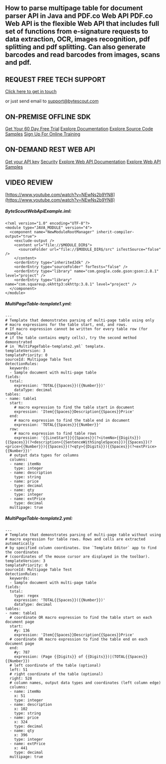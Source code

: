 ## How to parse multipage table for document parser API in Java and PDF.co Web API PDF.co Web API is the flexible Web API that includes full set of functions from e-signature requests to data extraction, OCR, images recognition, pdf splitting and pdf splitting. Can also generate barcodes and read barcodes from images, scans and pdf.

## REQUEST FREE TECH SUPPORT

[Click here to get in touch](https://bytescout.zendesk.com/hc/en-us/requests/new?subject=PDF.co%20Web%20API%20Question)

or just send email to [support@bytescout.com](mailto:support@bytescout.com?subject=PDF.co%20Web%20API%20Question) 

## ON-PREMISE OFFLINE SDK 

[Get Your 60 Day Free Trial](https://bytescout.com/download/web-installer?utm_source=github-readme)
[Explore Documentation](https://bytescout.com/documentation/index.html?utm_source=github-readme)
[Explore Source Code Samples](https://github.com/bytescout/ByteScout-SDK-SourceCode/)
[Sign Up For Online Training](https://academy.bytescout.com/)


## ON-DEMAND REST WEB API

[Get your API key](https://app.pdf.co/signup?utm_source=github-readme)
[Security](https://pdf.co/security)
[Explore Web API Documentation](https://apidocs.pdf.co?utm_source=github-readme)
[Explore Web API Samples](https://github.com/bytescout/ByteScout-SDK-SourceCode/tree/master/PDF.co%20Web%20API)

## VIDEO REVIEW

[https://www.youtube.com/watch?v=NEwNs2b9YN8](https://www.youtube.com/watch?v=NEwNs2b9YN8)




<!-- code block begin -->

##### **ByteScoutWebApiExample.iml:**
    
```
<?xml version="1.0" encoding="UTF-8"?>
<module type="JAVA_MODULE" version="4">
  <component name="NewModuleRootManager" inherit-compiler-output="true">
    <exclude-output />
    <content url="file://$MODULE_DIR$">
      <sourceFolder url="file://$MODULE_DIR$/src" isTestSource="false" />
    </content>
    <orderEntry type="inheritedJdk" />
    <orderEntry type="sourceFolder" forTests="false" />
    <orderEntry type="library" name="com.google.code.gson:gson:2.8.1" level="project" />
    <orderEntry type="library" name="com.squareup.okhttp3:okhttp:3.8.1" level="project" />
  </component>
</module>
```

<!-- code block end -->    

<!-- code block begin -->

##### **MultiPageTable-template1.yml:**
    
```
---
# Template that demonstrates parsing of multi-page table using only 
# macro expressions for the table start, end, and rows.
# If macro expression cannot be written for every table row (for example, 
# if the table contains empty cells), try the second method demonstrated 
# in `MultiPageTable-template2.yml` template.
templateVersion: 3
templatePriority: 0
sourceId: Multipage Table Test
detectionRules:
  keywords:
  - Sample document with multi-page table
fields:
  total:
    expression: 'TOTAL{{Spaces}}({{Number}})'
    dataType: decimal
tables:
- name: table1
  start:
    # macro expression to find the table start in document
    expression: 'Item{{Spaces}}Description{{Spaces}}Price'
  end:
    # macro expression to find the table end in document
    expression: 'TOTAL{{Spaces}}{{Number}}'
  row:
    # macro expression to find table rows
    expression: '{{LineStart}}{{Spaces}}(?<itemNo>{{Digits}}){{Spaces}}(?<description>{{SentenceWithSingleSpaces}}){{Spaces}}(?<price>{{Number}}){{Spaces}}(?<qty>{{Digits}}){{Spaces}}(?<extPrice>{{Number}})'
  # output data types for columns
  columns: 
  - name: itemNo
    type: integer
  - name: description
    type: string
  - name: price
    type: decimal
  - name: qty
    type: integer
  - name: extPrice
    type: decimal
  multipage: true
```

<!-- code block end -->    

<!-- code block begin -->

##### **MultiPageTable-template2.yml:**
    
```
---
# Template that demonstrates parsing of multi-page table without using 
# macro expression for table rows. Rows and cells are extracted automatically 
# by specified column coordinates. Use `Template Editor` app to find the coordinates 
# (coordinates of the mouse cursor are displayed in the toolbar).
templateVersion: 3
templatePriority: 0
sourceId: Multipage Table Test
detectionRules:
  keywords:
  - Sample document with multi-page table
fields:
  total:
    type: regex
    expression: 'TOTAL{{Spaces}}({{Number}})'
    dataType: decimal
tables:
- name: table1
  # coordinate OR macro expression to find the table start on each document page
  start:
    #y: 136
    expression: 'Item{{Spaces}}Description{{Spaces}}Price'
  # coordinate OR macro expression to find the table end on each document page
  end:
    #y: 787
    expression: (Page {{Digits}} of {{Digits}})|(TOTAL{{Spaces}}{{Number}})
  # left coordinate of the table (optional)
  left: 51
  # right coordinate of the table (optional)
  right: 528
  # column names, output data types and coordinates (left column edge)
  columns: 
  - name: itemNo
    x: 51
    type: integer
  - name: description
    x: 102
    type: string
  - name: price
    x: 324
    type: decimal
  - name: qty
    x: 396
    type: integer
  - name: extPrice
    x: 441
    type: decimal
  multipage: true
```

<!-- code block end -->
